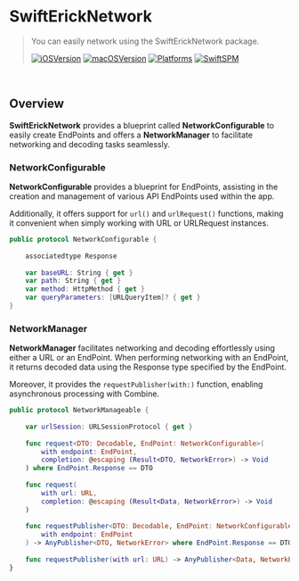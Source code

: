 # SwiftErickNetwork

> You can easily network using the SwiftErickNetwork package.
> 
> [![iOSVersion](https://img.shields.io/badge/iOS-13.0+-lightgray)]()
> [![macOSVersion](https://img.shields.io/badge/macOS-10.15+-lightgray)]()
> [![Platforms](https://img.shields.io/badge/Platforms-iOS_|_macOS-red)]()
> [![SwiftSPM](https://img.shields.io/badge/SPM-supported-DE5C43.svg?style=flat)](https://swift.org/package-manager/)

<br>

## Overview

**SwiftErickNetwork** provides a blueprint called **NetworkConfigurable** to easily create EndPoints and offers a **NetworkManager** to facilitate networking and decoding tasks seamlessly.

### NetworkConfigurable

**NetworkConfigurable** provides a blueprint for EndPoints, assisting in the creation and management of various API EndPoints used within the app. 

Additionally, it offers support for `url()` and `urlRequest()` functions, making it convenient when simply working with URL or URLRequest instances.

```swift
public protocol NetworkConfigurable {
    
    associatedtype Response
    
    var baseURL: String { get }
    var path: String { get }
    var method: HttpMethod { get }
    var queryParameters: [URLQueryItem]? { get }
}
```

### NetworkManager

**NetworkManager** facilitates networking and decoding effortlessly using either a URL or an EndPoint. 
When performing networking with an EndPoint, it returns decoded data using the Response type specified by the EndPoint.

Moreover, it provides the `requestPublisher(with:)` function, enabling asynchronous processing with Combine.

```swift
public protocol NetworkManageable {
    
    var urlSession: URLSessionProtocol { get }
    
    func request<DTO: Decodable, EndPoint: NetworkConfigurable>(
        with endpoint: EndPoint,
        completion: @escaping (Result<DTO, NetworkError>) -> Void
    ) where EndPoint.Response == DTO
    
    func request(
        with url: URL,
        completion: @escaping (Result<Data, NetworkError>) -> Void
    )
    
    func requestPublisher<DTO: Decodable, EndPoint: NetworkConfigurable>(
        with endpoint: EndPoint
    ) -> AnyPublisher<DTO, NetworkError> where EndPoint.Response == DTO
    
    func requestPublisher(with url: URL) -> AnyPublisher<Data, NetworkError>
}
```
